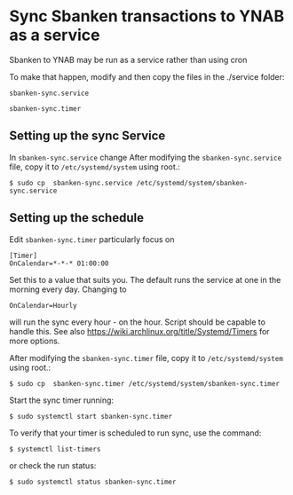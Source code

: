 # Sync Sbanken transactions to YNAB as a service
Sbanken to YNAB may be run as a service rather than using cron

To make that happen, modify and then copy the files in the ./service folder:

`sbanken-sync.service`

`sbanken-sync.timer`

## Setting up the sync Service
In `sbanken-sync.service` change 
After modifying the `sbanken-sync.service` file, copy it to `/etc/systemd/system` using root.:
```
$ sudo cp  sbanken-sync.service /etc/systemd/system/sbanken-sync.service
```

## Setting up the schedule
Edit `sbanken-sync.timer` particularly focus on 
```
[Timer]
OnCalendar=*-*-* 01:00:00
```
Set this to a value that suits you. The default runs the service at one in the morning every day. Changing to
```
OnCalendar=Hourly 
```
will run the sync every hour - on the hour. Script should be capable to handle this.
See also https://wiki.archlinux.org/title/Systemd/Timers for more options.

After modifying the `sbanken-sync.timer` file, copy it to `/etc/systemd/system` using root.:
```
$ sudo cp  sbanken-sync.timer /etc/systemd/system/sbanken-sync.timer
```

Start the sync timer running:
```
$ sudo systemctl start sbanken-sync.timer
```

To verify that your timer is scheduled to run sync, use the command:
```
$ systemctl list-timers
```
or check the run status:
```
$ sudo systemctl status sbanken-sync.timer
```
